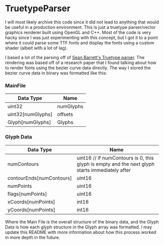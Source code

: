 # TruetypeParser

I will most likely archive this code since it did not lead to anything that would be useful in a production environment. This is just a truetype parser/vector graphics 
renderer built using OpenGL and C++. Most of the code is very hacky since I was just experimenting with this concept, but I got it to a point where it could
parse some TTF fonts and display the fonts using a custom shader (albeit with a lot of lag). 

I based a lot of the parsing off of [Sean Barrett's Truetype parser](https://github.com/nothings/stb/blob/master/stb_truetype.h). The rendering was based off of a research
paper that I found talking about how to render fonts using the bezier curve data directly. The way I stored the bezier curve data in binary was formatted like this:


### MainFile                    
| Data Type         | Name       |
| ----------------- | ---------- |
| uint32            | numGlyphs  |
| uint32[numGlyphs] | offsets    |
| Glyph[numGlyphs]  | Glyphs     |

### Glyph Data  
| Data Type         | Name       |
| ----------------- | ---------- |
| numContours		    | uint16 // If numContours is 0, this glyph is empty and the next glyph starts immediately after |
| contourEnds[numContours] |  uint16 |
| numPoints		| uint16 |
| flags[numPoints]	| uint16 |
| xCoords[numPoints]	| int16 |
| yCoords[numPoints]	| int16 |

Where the Main File is the overall structure of the binary data, and the Glyph Data is how each glyph structure in the Glyph array was formatted. I may update this README with 
more information about how this process worked in more depth in the future.

